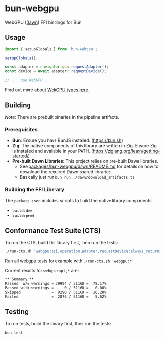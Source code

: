 # bun-webgpu

WebGPU ([Dawn](https://dawn.googlesource.com/dawn)) FFI bindings for Bun.

## Usage

```ts
import { setupGlobals } from 'bun-webgpu';

setupGlobals();

const adapter = navigator.gpu.requestAdapter();
const device = await adapter?.requestDevice();

// ... use WebGPU ...
```

Find out more about [WebGPU types here](https://gpuweb.github.io/types/).


## Building

_Note:_ There are prebuilt binaries in the pipeline artifacts.

### Prerequisites

*   **Bun**: Ensure you have BunJS installed. (https://bun.sh)
*   **Zig**: The native components of this library are written in Zig. Ensure Zig is installed and available in your PATH. (https://ziglang.org/learn/getting-started/)
*   **Pre-built Dawn Libraries**: This project relies on pre-built Dawn libraries.
    *   See [packages/bun-webgpu/dawn/README.md](./dawn/README.md) for details on how to download the required Dawn shared libraries.
    * Basically just run `bun run ./dawn/download_artifacts.ts`

### Building the FFI Liberary

The `package.json` includes scripts to build the native library components.

*   `build:dev`
*   `build:prod`

## Conformance Test Suite (CTS)

To run the CTS, build the library first, then run the tests:

```bash
./run-cts.sh 'webgpu:api,operation,adapter,requestDevice:always_returns_device:*'
```

Run all webgpu tests for example with `./run-cts.sh 'webgpu:*'`

Current results for `webgpu:api,*` are:
```
** Summary **
Passed  w/o warnings = 39994 / 51160 =  78.17%
Passed with warnings =     0 / 51160 =   0.00%
Skipped              =  8290 / 51160 =  16.20%
Failed               =  2876 / 51160 =   5.62%
```

## Testing

To run tests, build the library first, then run the tests:

```bash
bun test
```
